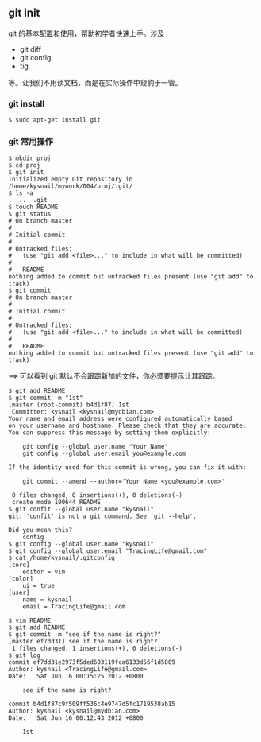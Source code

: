 ## git init
git 的基本配置和使用，帮助初学者快速上手。涉及

 * git diff
 * git config
 * tig

等。让我们不用读文档，而是在实际操作中窥豹于一管。

### git install

	$ sudo apt-get install git

### git 常用操作

	$ mkdir proj
	$ cd proj
	$ git init
	Initialized empty Git repository in /home/kysnail/mywork/004/proj/.git/
	$ ls -a
	.  ..  .git
	$ touch README
	$ git status
	# On branch master
	#
	# Initial commit
	#
	# Untracked files:
	#   (use "git add <file>..." to include in what will be committed)
	#
	#	README
	nothing added to commit but untracked files present (use "git add" to track)
	$ git commit
	# On branch master
	#
	# Initial commit
	#
	# Untracked files:
	#   (use "git add <file>..." to include in what will be committed)
	#
	#	README
	nothing added to commit but untracked files present (use "git add" to track)		

==> 可以看到 git 默认不会跟踪新加的文件，你必须要提示让其跟踪。

	$ git add README
	$ git commit -m "1st"
	[master (root-commit) b4d1f87] 1st
	 Committer: kysnail <kysnail@mydbian.com>
	Your name and email address were configured automatically based
	on your username and hostname. Please check that they are accurate.
	You can suppress this message by setting them explicitly:

	    git config --global user.name "Your Name"
	    git config --global user.email you@example.com

	If the identity used for this commit is wrong, you can fix it with:

	    git commit --amend --author='Your Name <you@example.com>'

	 0 files changed, 0 insertions(+), 0 deletions(-)
	 create mode 100644 README
	$ git confit --global user.name "kysnail"
	git: 'confit' is not a git command. See 'git --help'.

	Did you mean this?
		config
	$ git config --global user.name "kysnail"
	$ git config --global user.email "TracingLife@gmail.com"
	$ cat /home/kysnail/.gitconfig 
	[core]
		editor = vim
	[color]
		ui = true
	[user]
		name = kysnail
		email = TracingLife@gmail.com

	$ vim README 
	$ git add README
	$ git commit -m "see if the name is right?"
	[master ef7dd31] see if the name is right?
	 1 files changed, 1 insertions(+), 0 deletions(-)
	$ git log
	commit ef7dd31e2973f5ded603119fca6133d56f1d5809
	Author: kysnail <TracingLife@gmail.com>
	Date:   Sat Jun 16 00:15:25 2012 +0800

	    see if the name is right?

	commit b4d1f87c9f509ff536c4e9747d5fc1719538ab15
	Author: kysnail <kysnail@mydbian.com>
	Date:   Sat Jun 16 00:12:43 2012 +0800

	    1st


